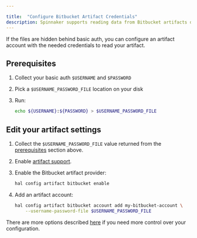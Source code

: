 ```yaml
---

title:  "Configure Bitbucket Artifact Credentials"
description: Spinnaker supports reading data from Bitbucket artifacts directly.
---
```


If the files are hidden behind basic auth, you can configure an artifact
account with the needed credentials to read your artifact.

## Prerequisites

1. Collect your basic auth `$USERNAME` and `$PASSWORD`
2. Pick a `$USERNAME_PASSWORD_FILE` location on your disk
3. Run:

   ```bash
   echo ${USERNAME}:${PASSWORD} > $USERNAME_PASSWORD_FILE
   ```

## Edit your artifact settings

1. Collect the `$USERNAME_PASSWORD_FILE` value returned from the
   [prerequisites](#prerequisites) section above.
   
2. Enable [artifact support](/docs/reference/artifacts-with-artifactsrewrite//#enabling-artifact-support).


2. Enable the Bitbucket artifact provider:

   ```bash
   hal config artifact bitbucket enable
   ```

3. Add an artifact account:

   ```bash
   hal config artifact bitbucket account add my-bitbucket-account \
       --username-password-file $USERNAME_PASSWORD_FILE
   ```

There are more options described
[here](/docs/reference/halyard/commands#hal-config-artifact-bitbucket-account-edit)
if you need more control over your configuration.
